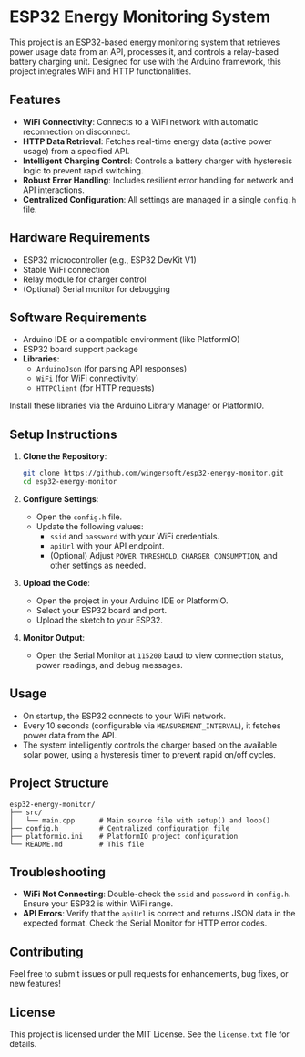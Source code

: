 # ESP32 Energy Monitoring System

This project is an ESP32-based energy monitoring system that retrieves power usage data from an API, processes it, and controls a relay-based battery charging unit. Designed for use with the Arduino framework, this project integrates WiFi and HTTP functionalities.

## Features

- **WiFi Connectivity**: Connects to a WiFi network with automatic reconnection on disconnect.
- **HTTP Data Retrieval**: Fetches real-time energy data (active power usage) from a specified API.
- **Intelligent Charging Control**: Controls a battery charger with hysteresis logic to prevent rapid switching.
- **Robust Error Handling**: Includes resilient error handling for network and API interactions.
- **Centralized Configuration**: All settings are managed in a single `config.h` file.

## Hardware Requirements

- ESP32 microcontroller (e.g., ESP32 DevKit V1)
- Stable WiFi connection
- Relay module for charger control
- (Optional) Serial monitor for debugging

## Software Requirements

- Arduino IDE or a compatible environment (like PlatformIO)
- ESP32 board support package
- **Libraries**:
  - `ArduinoJson` (for parsing API responses)
  - `WiFi` (for WiFi connectivity)
  - `HTTPClient` (for HTTP requests)

Install these libraries via the Arduino Library Manager or PlatformIO.

## Setup Instructions

1.  **Clone the Repository**:

    ```bash
    git clone https://github.com/wingersoft/esp32-energy-monitor.git
    cd esp32-energy-monitor
    ```

2.  **Configure Settings**:

    - Open the `config.h` file.
    - Update the following values:
      - `ssid` and `password` with your WiFi credentials.
      - `apiUrl` with your API endpoint.
      - (Optional) Adjust `POWER_THRESHOLD`, `CHARGER_CONSUMPTION`, and other settings as needed.

3.  **Upload the Code**:

    - Open the project in your Arduino IDE or PlatformIO.
    - Select your ESP32 board and port.
    - Upload the sketch to your ESP32.

4.  **Monitor Output**:

    - Open the Serial Monitor at `115200` baud to view connection status, power readings, and debug messages.

## Usage

- On startup, the ESP32 connects to your WiFi network.
- Every 10 seconds (configurable via `MEASUREMENT_INTERVAL`), it fetches power data from the API.
- The system intelligently controls the charger based on the available solar power, using a hysteresis timer to prevent rapid on/off cycles.

## Project Structure

```
esp32-energy-monitor/
├── src/
│   └── main.cpp      # Main source file with setup() and loop()
├── config.h          # Centralized configuration file
├── platformio.ini    # PlatformIO project configuration
└── README.md         # This file
```

## Troubleshooting

-   **WiFi Not Connecting**: Double-check the `ssid` and `password` in `config.h`. Ensure your ESP32 is within WiFi range.
-   **API Errors**: Verify that the `apiUrl` is correct and returns JSON data in the expected format. Check the Serial Monitor for HTTP error codes.

## Contributing

Feel free to submit issues or pull requests for enhancements, bug fixes, or new features!

## License

This project is licensed under the MIT License. See the `license.txt` file for details.
